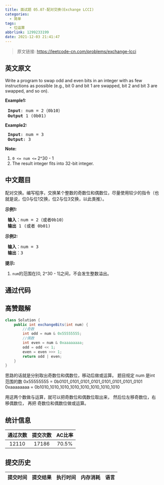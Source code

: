 ```yaml
---
title: 面试题 05.07-配对交换(Exchange LCCI)
categories:
  - 简单
tags:
  - 位运算
abbrlink: 1299233199
date: 2021-12-03 21:41:47
---
```


> 原文链接: https://leetcode-cn.com/problems/exchange-lcci


## 英文原文
<div><p>Write a program to swap odd and even bits in an integer with as few instructions as possible (e.g., bit 0 and bit 1 are swapped, bit 2 and bit 3 are swapped, and so on).</p>

<p><strong>Example1:</strong></p>

<pre>
<strong> Input</strong>: num = 2（0b10）
<strong> Output</strong> 1 (0b01)
</pre>

<p><strong>Example2:</strong></p>

<pre>
<strong> Input</strong>: num = 3
<strong> Output</strong>: 3
</pre>

<p><strong>Note:</strong></p>

<ol>
	<li><code>0 &lt;= num &lt;=</code>&nbsp;2^30 - 1</li>
	<li>The result integer fits into 32-bit integer.</li>
</ol>
</div>

## 中文题目
<div><p>配对交换。编写程序，交换某个整数的奇数位和偶数位，尽量使用较少的指令（也就是说，位0与位1交换，位2与位3交换，以此类推）。</p>

<p> <strong>示例1:</strong></p>

<pre>
<strong> 输入</strong>：num = 2（或者0b10）
<strong> 输出</strong> 1 (或者 0b01)
</pre>

<p> <strong>示例2:</strong></p>

<pre>
<strong> 输入</strong>：num = 3
<strong> 输出</strong>：3
</pre>

<p> <strong>提示:</strong></p>

<ol>
<li><code>num</code>的范围在[0, 2^30 - 1]之间，不会发生整数溢出。</li>
</ol>
</div>

## 通过代码
<RecoDemo>
</RecoDemo>


## 高赞题解
```java
class Solution {
    public int exchangeBits(int num) {
        //奇数
        int odd = num & 0x55555555;
        //偶数
        int even = num & 0xaaaaaaaa;
        odd = odd << 1;
        even = even >>> 1;
        return odd | even;
    }
}
```
思路的话就是分别取出奇数位和偶数位，移动后做或运算。
题目规定 num 是int范围的数
0x55555555 = 0b0101_0101_0101_0101_0101_0101_0101_0101
0xaaaaaaaa = 0b1010_1010_1010_1010_1010_1010_1010_1010

用这两个数做与运算，就可以把奇数位和偶数位取出来，
然后位左移奇数位，右移偶数位，
再把 奇数位和偶数位做或运算。

## 统计信息
| 通过次数 | 提交次数 | AC比率 |
| :------: | :------: | :------: |
|    12110    |    17186    |   70.5%   |

## 提交历史
| 提交时间 | 提交结果 | 执行时间 |  内存消耗  | 语言 |
| :------: | :------: | :------: | :--------: | :--------: |
